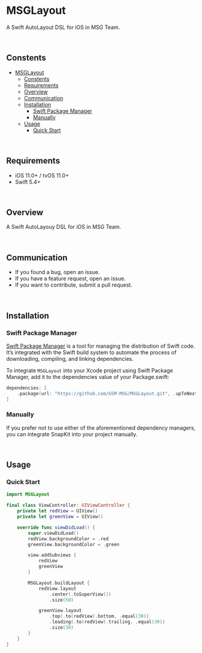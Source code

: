 # MSGLayout

A Swift AutoLayout DSL for iOS in MSG Team.

<br>

## Constents
- [MSGLayout](#msglayout)
  - [Constents](#constents)
  - [Requirements](#requirements)
  - [Overview](#overview)
  - [Communication](#communication)
  - [Installation](#installation)
    - [Swift Package Manager](#swift-package-manager)
    - [Manually](#manually)
  - [Usage](#usage)
    - [Quick Start](#quick-start)

<br>

## Requirements
- iOS 11.0+ / tvOS 11.0+
- Swift 5.4+

<br>

## Overview
A Swift AutoLayouy DSL for iOS in MSG Team.


<br>

## Communication

- If you found a bug, open an issue.
- If you have a feature request, open an issue.
 - If you want to contribute, submit a pull request.


<br>

## Installation

### Swift Package Manager
[Swift Package Manager](https://www.swift.org/package-manager/) is a tool for managing the distribution of Swift code. It’s integrated with the Swift build system to automate the process of downloading, compiling, and linking dependencies.

To integrate `MSGLayout` into your Xcode project using Swift Package Manager, add it to the dependencies value of your Package.swift:

```swift
dependencies: [
    .package(url: "https://github.com/GSM-MSG/MSGLayout.git", .upToNextMajor(from: "1.0.0"))
]
```

### Manually
If you prefer not to use either of the aforementioned dependency managers, you can integrate SnapKit into your project manually.

<br>

## Usage

### Quick Start
```swift
import MSGLayout

final class ViewController: UIViewController {
    private let redView = UIView()
    private let greenView = UIView()

    override func viewDidLoad() {
        super.viewDidLoad()
        redView.backgroundColor = .red
        greenView.backgroundColor = .green

        view.addSubviews {
            redView
            greenView
        }

        MSGLayout.buildLayout {
            redView.layout
                .center(.toSuperView())
                .size(50)

            greenView.layout
                .top(.to(redView).bottom, .equal(30))
                .leading(.to(redView).trailing, .equal(30))
                .size(30)
        }
    }
}
```

